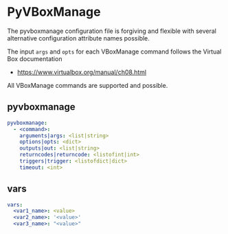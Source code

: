 # PyVBoxManage

The pyvboxmanage configuration file is forgiving and flexible with several alternative configuration 
attribute names possible.

The input `args` and `opts` for each VBoxManage command follows the Virtual Box documentation
 * https://www.virtualbox.org/manual/ch08.html 

All VBoxManage commands are supported and possible. 

## pyvboxmanage
```yaml
pyvboxmanage:
  - <command>:
    arguments|args: <list|string>
    options|opts: <dict>
    outputs|out: <list|string>
    returncodes|returncode: <listofint|int>
    triggers|trigger: <listofdict|dict>
    timeout: <int>
```

## vars
```yaml
vars:
  <var1_name>: <value>
  <var2_name>: '<value>'
  <var3_name>: "<value>"
```
